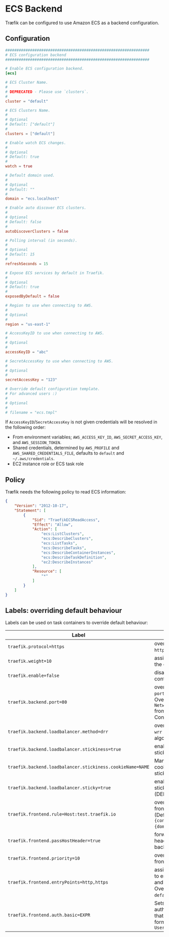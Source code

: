 # ECS Backend

Træfik can be configured to use Amazon ECS as a backend configuration.

## Configuration

```toml
################################################################
# ECS configuration backend
################################################################

# Enable ECS configuration backend.
[ecs]

# ECS Cluster Name.
#
# DEPRECATED - Please use `clusters`.
#
cluster = "default"

# ECS Clusters Name.
#
# Optional
# Default: ["default"]
#
clusters = ["default"]

# Enable watch ECS changes.
#
# Optional
# Default: true
#
watch = true

# Default domain used.
#
# Optional
# Default: ""
#
domain = "ecs.localhost"

# Enable auto discover ECS clusters.
#
# Optional
# Default: false
#
autoDiscoverClusters = false

# Polling interval (in seconds).
#
# Optional
# Default: 15
#
refreshSeconds = 15

# Expose ECS services by default in Traefik.
#
# Optional
# Default: true
#
exposedByDefault = false

# Region to use when connecting to AWS.
#
# Optional
#
region = "us-east-1"

# AccessKeyID to use when connecting to AWS.
#
# Optional
#
accessKeyID = "abc"

# SecretAccessKey to use when connecting to AWS.
#
# Optional
#
secretAccessKey = "123"

# Override default configuration template.
# For advanced users :)
#
# Optional
#
# filename = "ecs.tmpl"
```

If `AccessKeyID`/`SecretAccessKey` is not given credentials will be resolved in the following order:

- From environment variables; `AWS_ACCESS_KEY_ID`, `AWS_SECRET_ACCESS_KEY`, and `AWS_SESSION_TOKEN`.
- Shared credentials, determined by `AWS_PROFILE` and `AWS_SHARED_CREDENTIALS_FILE`, defaults to `default` and `~/.aws/credentials`.
- EC2 instance role or ECS task role

## Policy

Træfik needs the following policy to read ECS information:

```json
{
    "Version": "2012-10-17",
    "Statement": [
        {
            "Sid": "TraefikECSReadAccess",
            "Effect": "Allow",
            "Action": [
                "ecs:ListClusters",
                "ecs:DescribeClusters",
                "ecs:ListTasks",
                "ecs:DescribeTasks",
                "ecs:DescribeContainerInstances",
                "ecs:DescribeTaskDefinition",
                "ec2:DescribeInstances"
            ],
            "Resource": [
                "*"
            ]
        }
    ]
}
```

## Labels: overriding default behaviour

Labels can be used on task containers to override default behaviour:

| Label                                                     | Description                                                                              |
|-----------------------------------------------------------|------------------------------------------------------------------------------------------|
| `traefik.protocol=https`                                  | override the default `http` protocol                                                     |
| `traefik.weight=10`                                       | assign this weight to the container                                                      |
| `traefik.enable=false`                                    | disable this container in Træfik                                                         |
| `traefik.backend.port=80`                                 | override the default `port` value. Overrides `NetworkBindings` from Docker Container     |
| `traefik.backend.loadbalancer.method=drr`                 | override the default `wrr` load balancer algorithm                                       |
| `traefik.backend.loadbalancer.stickiness=true`            | enable backend sticky sessions                                                           |
| `traefik.backend.loadbalancer.stickiness.cookieName=NAME` | Manually set the cookie name for sticky sessions                                         |
| `traefik.backend.loadbalancer.sticky=true`                | enable backend sticky sessions (DEPRECATED)                                              |
| `traefik.frontend.rule=Host:test.traefik.io`              | override the default frontend rule (Default: `Host:{containerName}.{domain}`).           |
| `traefik.frontend.passHostHeader=true`                    | forward client `Host` header to the backend.                                             |
| `traefik.frontend.priority=10`                            | override default frontend priority                                                       |
| `traefik.frontend.entryPoints=http,https`                 | assign this frontend to entry points `http` and `https`. Overrides `defaultEntryPoints`. |
| `traefik.frontend.auth.basic=EXPR`                        | Sets basic authentication for that frontend in CSV format: `User:Hash,User:Hash`         |